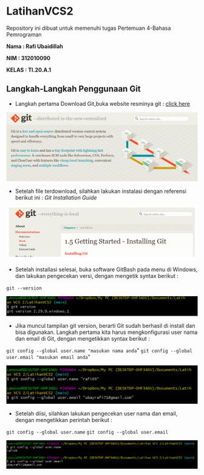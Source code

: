 # LatihanVCS2

Repository ini dibuat untuk memenuhi tugas Pertemuan 4-Bahasa Pemrograman

**Nama : Rafi Ubaidillah**

**NIM : 312010090**

**KELAS : TI.20.A.1**

## Langkah-Langkah Penggunaan Git

* Langkah pertama Download Git,buka website resminya git : [click here](https://git-scm.com)

![git scm](poto/GitScm.png) <br>

* Setelah file terdownload, silahkan lakukan instalasi dengan referensi berikut ini : *Git Installation Guide* 

![GitScm](poto/gitscmm.png) <br>

* Setelah installasi selesai, buka software GitBash pada menu di Windows, dan lakukan pengecekan versi, dengan mengetik syntax berikut :  <br>

`git --version` <br>

![GitVersion](poto/gitversion.png) <br>

* Jika muncul tampilan git version, berarti Git sudah berhasil di install dan bisa digunakan. Langkah pertama kita harus mengkonfigurasi user nama dan email di Git, dengan mengetikkan syntax berikut :  <br>

`git config --global user.name "masukan nama anda`"
`git config --global user.email "masukan email anda`"

![gitname](poto/gitname.png) <br>

* Setelah diisi, silahkan lakukan pengecekan user nama dan email, dengan mengetikkan perintah berikut : <br>

`git config --global user.name`
`git config --global user.email` <br>

![gitneme](poto/gitneme.png) <br>



